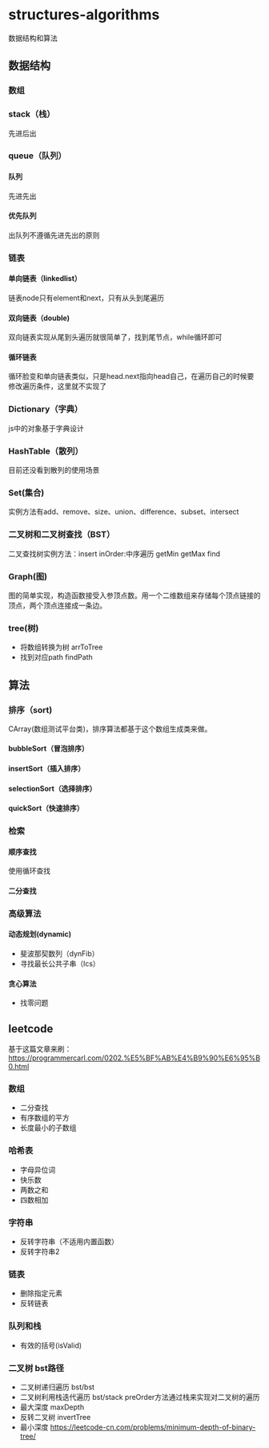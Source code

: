 # structures-algorithms
数据结构和算法

## 数据结构

### 数组


### stack（栈）
先进后出

### queue（队列）
#### 队列
先进先出
#### 优先队列
出队列不遵循先进先出的原则

### 链表
#### 单向链表（linkedlist）
链表node只有element和next，只有从头到尾遍历
#### 双向链表（double)
双向链表实现从尾到头遍历就很简单了，找到尾节点，while循环即可

#### 循环链表
循环脸变和单向链表类似，只是head.next指向head自己，在遍历自己的时候要修改遍历条件，这里就不实现了

### Dictionary（字典）
js中的对象基于字典设计

### HashTable（散列）
目前还没看到散列的使用场景


### Set(集合)
实例方法有add、remove、size、union、difference、subset、intersect

### 二叉树和二叉树查找（BST）
二叉查找树实例方法：insert inOrder:中序遍历 getMin getMax find

### Graph(图)
图的简单实现，构造函数接受入参顶点数。用一个二维数组来存储每个顶点链接的顶点，两个顶点连接成一条边。

### tree(树)
- 将数组转换为树 arrToTree
- 找到对应path findPath

## 算法
### 排序（sort)
CArray(数组测试平台类)，排序算法都基于这个数组生成类来做。
#### bubbleSort（冒泡排序）
#### insertSort（插入排序）
#### selectionSort（选择排序）

#### quickSort（快速排序）

### 检索
#### 顺序查找
使用循环查找
#### 二分查找

### 高级算法
#### 动态规划(dynamic)
- 斐波那契数列（dynFib）
- 寻找最长公共子串（lcs）
#### 贪心算法
- 找零问题

## leetcode
基于这篇文章来刷：https://programmercarl.com/0202.%E5%BF%AB%E4%B9%90%E6%95%B0.html

### 数组
- 二分查找
- 有序数组的平方
- 长度最小的子数组

### 哈希表
- 字母异位词
- 快乐数
- 两数之和
- 四数相加

### 字符串
- 反转字符串（不适用内置函数）
- 反转字符串2

### 链表
- 删除指定元素
- 反转链表

### 队列和栈
- 有效的括号(isValid)

### 二叉树 bst路径
- 二叉树递归遍历 bst/bst
- 二叉树利用栈迭代遍历 bst/stack preOrder方法通过栈来实现对二叉树的遍历
- 最大深度 maxDepth
- 反转二叉树 invertTree
- 最小深度 https://leetcode-cn.com/problems/minimum-depth-of-binary-tree/


